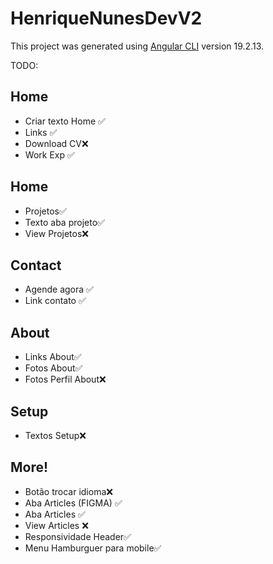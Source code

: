 # HenriqueNunesDevV2

This project was generated using [Angular CLI](https://github.com/angular/angular-cli) version 19.2.13.

TODO:
## Home
- Criar texto Home ✅
- Links ✅
- Download CV❌
- Work Exp ✅
## Home
- Projetos✅
- Texto aba projeto✅
- View Projetos❌
## Contact
- Agende agora ✅
- Link contato ✅
## About
- Links About✅
- Fotos About✅
- Fotos Perfil About❌
## Setup
- Textos Setup❌
## More!
- Botão trocar idioma❌
- Aba Articles (FIGMA) ✅
- Aba Articles ✅
- View Articles ❌
- Responsividade Header✅
- Menu Hamburguer para mobile✅
